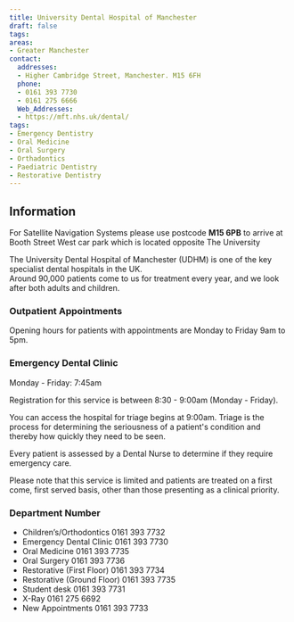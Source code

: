 ```yaml
---
title: University Dental Hospital of Manchester
draft: false
tags:
areas:
- Greater Manchester
contact:
  addresses:
  - Higher Cambridge Street, Manchester. M15 6FH
  phone:
  - 0161 393 7730
  - 0161 275 6666
  Web_Addresses:
  - https://mft.nhs.uk/dental/
tags:
- Emergency Dentistry
- Oral Medicine
- Oral Surgery
- Orthadontics
- Paediatric Dentistry
- Restorative Dentistry
---
```


## Information  
For Satellite Navigation Systems please use postcode 
**M15 6PB** to arrive at Booth Street West car park 
which is located opposite The University

The University Dental Hospital of Manchester (UDHM) is 
one of the key specialist dental hospitals in the UK.  
Around 90,000 patients come to us for treatment every 
year, and we look after both adults and children.

### Outpatient Appointments  
Opening hours for patients with appointments are 
Monday to Friday 9am to 5pm.

### Emergency Dental Clinic  
Monday - Friday:  7:45am

Registration for this service is between 8:30 - 9:00am (Monday - Friday).

You can access the hospital for triage begins at 
9:00am. 
Triage is the process for determining the seriousness 
of a patient's condition and thereby how quickly they 
need to be seen.

Every patient is assessed by a Dental Nurse to 
determine if they require emergency care.

Please note that this service is limited and patients 
are treated on a first come, first served basis, other 
than those presenting as a clinical priority.

### Department	        Number  
- Children’s/Orthodontics	0161 393 7732  
- Emergency Dental Clinic	0161 393 7730  
- Oral Medicine	0161 393 7735  
- Oral Surgery	0161 393 7736  
- Restorative (First Floor)	0161 393 7734  
- Restorative (Ground Floor)	0161 393 7735  
- Student desk	0161 393 7731  
- X-Ray	0161 275 6692  
- New Appointments	0161 393 7733  